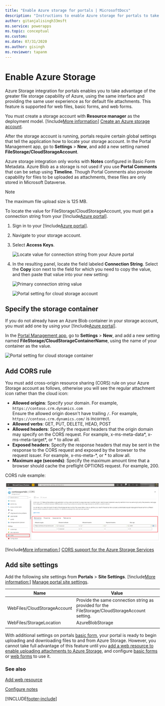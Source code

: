 ```yaml
---
title: "Enable Azure storage for portals | MicrosoftDocs"
description: "Instructions to enable Azure storage for portals to take advantage of the greater file storage capability of Azure."
author: gitanjalisingh33msft
ms.service: powerapps
ms.topic: conceptual
ms.custom: 
ms.date: 07/31/2020
ms.author: gisingh
ms.reviewer: tapanm
---
```


# Enable Azure Storage

Azure Storage integration for portals enables you to take advantage of the greater file storage capability of Azure, using the same interface and providing the same user experience as for default file attachments. This feature is supported for web files, basic forms, and web forms.

You must create a storage account with **Resource manager** as the deployment model. [!include[More information](../../includes/proc-more-information.md)] [Create an Azure storage account](https://docs.microsoft.com/azure/storage/storage-create-storage-account#create-a-storage-account).

After the storage account is running, portals require certain global settings that tell the application how to locate your storage account. In the Portal Management app, go to **Settings** > **New**, and add a new setting named **FileStorage/CloudStorageAccount**.

Azure storage integration only works with **Notes** configured in Basic Form Metadata. Azure Blob as a storage is not used if you use **Portal Comments** that can be setup using **Timeline**. Though Portal Comments also provide capability for files to be uploaded as attachments, these files are only stored in Microsoft Dataverse.
 
> [!NOTE]
> The maximum file upload size is 125 MB.

To locate the value for FileStorage/CloudStorageAccount, you must get a connection string from your [!include[Azure portal](../../includes/pn-azure-portal.md)].

1. Sign in to your [!include[Azure portal](../../includes/pn-azure-portal.md)].

2. Navigate to your storage account.

3. Select **Access Keys**.

    ![Locate value for connection string from your Azure portal](media/key-azure-storage.png "Locate the value for the connection string from your Azure portal")

4. In the resulting panel, locate the field labeled **Connection String**. Select the **Copy** icon next to the field for which you need to copy the value, and then paste that value into your new setting:

    ![Primary connection string value](media/primary-connection-string-azure-storage.png "Primary connection string value")

    ![Portal setting for cloud storage account](media/portal-site-setting-cloud-storage-account.png "Portal setting for your cloud storage account")

## Specify the storage container

If you do not already have an Azure Blob container in your storage account, you must add one by using your [!include[Azure portal](../../includes/pn-azure-portal.md)].

In the [Portal Management app](configure/configure-portal.md), go to **Settings** > **New**, and add a new setting named **FileStorage/CloudStorageContainerName**, using the name of your container as the value.

![Portal setting for cloud storage container](media/portal-site-setting-cloud-storage-container.png "Portal setting for your cloud storage container")

## Add CORS rule

You must add cross-origin resource sharing (CORS) rule on your Azure Storage account as follows, otherwise you will see the regular attachment icon rather than the cloud icon:

- **Allowed origins**: Specify your domain. For example, `https://contoso.crm.dynamics.com` <br> Ensure the allowed origin doesn't have trailing `/`. For example, `https://contoso.crm.dynamics.com/` is incorrect.
- **Allowed verbs**: GET, PUT, DELETE, HEAD, POST
- **Allowed headers**: Specify the request headers that the origin domain may specify on the CORS request. For example, x-ms-meta-data\*, x-ms-meta-target\*, or \* to allow all.
- **Exposed headers**: Specify the response headers that may be sent in the response to the CORS request and exposed by the browser to the request issuer. For example, x-ms-meta-\*, or \* to allow all.
- **Maximum age (seconds)**: Specify the maximum amount time that a browser should cache the preflight OPTIONS request. For example, 200.

CORS rule example:

![CORS rule example](media/portals-cors-azure.png "CORS rule example")

[!include[More information:](../../includes/proc-more-information.md)] [CORS support for the Azure Storage Services](https://docs.microsoft.com/rest/api/storageservices/cross-origin-resource-sharing--cors--support-for-the-azure-storage-services)

## Add site settings

Add the following site settings from **Portals** > **Site Settings**. [!include[More information:](../../includes/proc-more-information.md)] [Manage portal site settings](configure/configure-site-settings.md#manage-portal-site-settings).

|Name|Value|
|-----|-----|
|WebFiles/CloudStorageAccount|Provide the same connection string as provided for the FileStorage/CloudStorageAccount setting.|
|WebFiles/StorageLocation|AzureBlobStorage|
|||

With additional settings on portals [basic form](configure-notes.md#enable-file-attachment-on-form), your portal is ready to begin uploading and downloading files to and from Azure Storage. However, you cannot take full advantage of this feature until you [add a web resource to enable uploading attachments to Azure Storage](add-web-resource.md), and configure [basic forms](configure-notes.md#notes-configuration-for-entity-forms) or [web forms](configure-notes.md#notes-configuration-for-web-forms) to use it.

### See also

[Add web resource](add-web-resource.md)

[Configure notes](configure-notes.md)


[!INCLUDE[footer-include](../../includes/footer-banner.md)]
